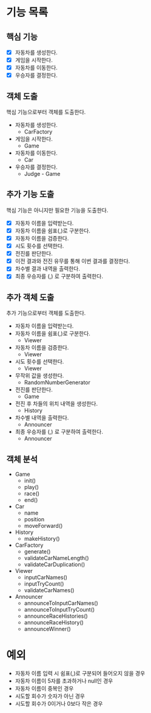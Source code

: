# 기능 목록

## 핵심 기능

- [x] 자동차를 생성한다.
- [x] 게임을 시작한다.
- [x] 자동차를 이동한다.
- [x] 우승자를 결정한다.

## 객체 도출

핵심 기능으로부터 객체를 도출한다.

- 자동차를 생성한다.
    - CarFactory
- 게임을 시작한다.
    - Game
- 자동차를 이동한다.
    - Car
- 우승자를 결정한다.
    - Judge - Game

## 추가 기능 도출

핵심 기능은 아니지만 필요한 기능을 도출한다.

- [x] 자동차 이름을 입력받는다.
- [x] 자동차 이름을 쉼표(,)로 구분한다.
- [x] 자동차 이름을 검증한다.
- [x] 시도 횟수를 선택한다.
- [x] 전진를 판단한다.
- [x] 이전 결과와 전진 유무를 통해 이번 결과를 결정한다.
- [x] 차수별 결과 내역을 출력한다.
- [x] 최종 우승자를 (,) 로 구분하여 출력한다.

## 추가 객체 도출

추가 기능으로부터 객체를 도출한다.

- 자동차 이름을 입력받는다.
- 자동차 이름을 쉼표(,)로 구분한다.
    - Viewer
- 자동차 이름을 검증한다.
    - Viewer
- 시도 횟수를 선택한다.
    - Viewer
- 무작위 값을 생성한다.
    - RandomNumberGenerator
- 전진를 판단한다.
    - Game
- 전진 후 차들의 위치 내역을 생성한다.
    - History
- 차수별 내역을 출력한다.
    - Announcer
- 최종 우승자를 (,) 로 구분하여 출력한다.
    - Announcer

## 객체 분석

- Game
    - init()
    - play()
    - race()
    - end()
- Car
    - name
    - position
    - moveForward()
- History
    - makeHistory()
- CarFactory
    - generate()
    - validateCarNameLength()
    - validateCarDuplication()
- Viewer
    - inputCarNames()
    - inputTryCount()
    - validateCarNames()
- Announcer
    - announceToInputCarNames()
    - announceToInputTryCount()
    - announceRaceHistories()
    - announceRaceHistory()
    - announceWinner()

# 예외

- 자동차 이름 입력 시 쉼표(,)로 구분되어 들어오지 않을 경우
- 자동차 이름이 5자를 초과하거나 null인 경우
- 자동차 이름이 중복인 경우
- 시도할 회수가 숫자가 아닌 경우
- 시도할 회수가 0이거나 0보다 작은 경우